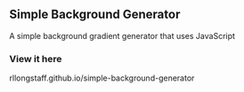 ## Simple Background Generator

A simple background gradient generator that uses JavaScript


### View it here
rllongstaff.github.io/simple-background-generator


